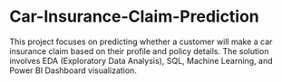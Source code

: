 # Car-Insurance-Claim-Prediction
This project focuses on predicting whether a customer will make a car insurance claim based on their profile and policy details. The solution involves EDA (Exploratory Data Analysis), SQL, Machine Learning, and Power BI Dashboard visualization.
